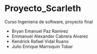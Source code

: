# Proyecto_Scarleth
Curso Ingenieria de software, proyecto final

- Bryan Emanuel Paz Ramirez 
- Emmanuel Alexander Cabrera Alvarez
- Kendrick Rafael Vidal Ruano
- Julio Enrique Marroquin Tobar
